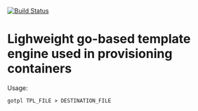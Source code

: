 [![Build Status](https://travis-ci.org/anaxexp/gotpl.svg?branch=master)](https://travis-ci.org/anaxexp/gotpl)

# Lighweight go-based template engine used in provisioning containers

Usage:
```
gotpl TPL_FILE > DESTINATION_FILE
```
